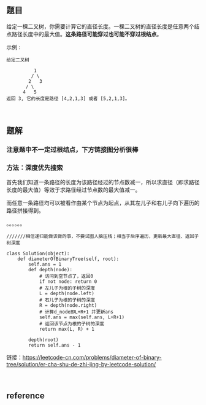 ## 题目
给定一棵二叉树，你需要计算它的直径长度。一棵二叉树的直径长度是任意两个结点路径长度中的最大值。**这条路径可能穿过也可能不穿过根结点**。

示例 :
```
给定二叉树

          1
         / \
        2   3
       / \     
      4   5    
返回 3, 它的长度是路径 [4,2,1,3] 或者 [5,2,1,3]。
```

&nbsp;
## 题解
### 注意题中不一定过根结点，下方链接图分析很棒
### 方法：深度优先搜索
首先我们知道一条路径的长度为该路径经过的节点数减一，所以求直径（即求路径长度的最大值）等效于求路径经过节点数的最大值减一。

而任意一条路径均可以被看作由某个节点为起点，从其左儿子和右儿子向下遍历的路径拼接得到。

。。。。。。
```
///////相信递归能做该做的事，不要试图人脑压栈；相当于后序遍历，更新最大直径、返回子树深度

class Solution(object):
    def diameterOfBinaryTree(self, root):
        self.ans = 1
        def depth(node):
            # 访问到空节点了，返回0
            if not node: return 0
            # 左儿子为根的子树的深度
            L = depth(node.left)
            # 右儿子为根的子树的深度
            R = depth(node.right)
            # 计算d_node即L+R+1 并更新ans
            self.ans = max(self.ans, L+R+1)
            # 返回该节点为根的子树的深度
            return max(L, R) + 1

        depth(root)
        return self.ans - 1
```
链接：https://leetcode-cn.com/problems/diameter-of-binary-tree/solution/er-cha-shu-de-zhi-jing-by-leetcode-solution/

&nbsp;
## reference
[](https://leetcode-cn.com/problems/diameter-of-binary-tree/)
